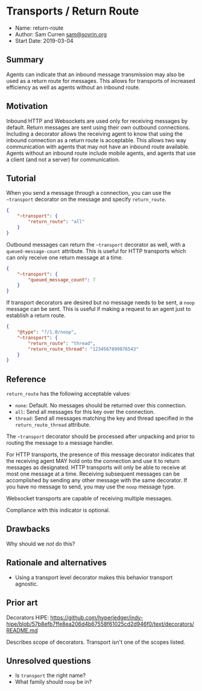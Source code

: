 # Transports / Return Route
- Name: return-route
- Author: Sam Curren <sam@sovrin.org>
- Start Date: 2019-03-04

## Summary
[summary]: #summary

Agents can indicate that an inbound message transmission may also be used as a return route for messages. This allows for transports of increased efficiency as well as agents without an inbound route.

## Motivation
[motivation]: #motivation

Inbound HTTP and Websockets are used only for receiving messages by default. Return messages are sent using their own outbound connections. Including a decorator allows the receiving agent to know that using the inbound connection as a return route is acceptable. This allows two way communication with agents that may not have an inbound route available. Agents without an inbound route include mobile agents, and agents that use a client (and not a server) for communication.

## Tutorial
[tutorial]: #tutorial

When you send a message through a connection, you can use the `~transport` decorator on the message and specify `return_route`.

```json
{
    "~transport": {
        "return_route": "all"
    }
}
```

Outbound messages can return the `~transport` decorator as well, with a `queued-message-count` attribute. This is useful for HTTP transports which can only receive one return message at a time.

```json
{
    "~transport": {
        "queued_message_count": 7
    }
}
```

If transport decorators are desired but no message needs to be sent, a `noop` message can be sent. This is useful if making a request to an agent just to establish a return route.

```json
{
    "@type": "?/1.0/noop",
    "~transport": {
        "return_route": "thread",
        "return_route_thread": "1234567899876543"
    }
}
```



## Reference

[reference]: #reference

`return_route` has the following acceptable values:

- `none`: Default. No messages should be returned over this connection.
- `all`: Send all messages for this key over the connection.
- `thread`: Send all messages matching the key and thread specified in the `return_route_thread` attribute.

The `~transport` decorator should be processed after unpacking and prior to routing the message to a message handler.

For HTTP transports, the presence of this message decorator indicates that the receiving agent MAY hold onto the connection and use it to return messages as designated. HTTP transports will only be able to receive at most one message at a time. Receiving subsequent messages can be accomplished by sending any other message with the same decorator. If you have no message to send, you may use the `noop` message type.

Websocket transports are capable of receiving multiple messages. 

Compliance with this indicator is optional.

## Drawbacks
[drawbacks]: #drawbacks

Why should we *not* do this?

## Rationale and alternatives
[alternatives]: #alternatives

- Using a transport level decorator makes this behavior transport agnostic.

## Prior art
[prior-art]: #prior-art

Decorators HIPE: https://github.com/hyperledger/indy-hipe/blob/57b8efb7ffe8ea206d4b67558f61025cd2d946f0/text/decorators/README.md

Describes scope of decorators. Transport isn't one of the scopes listed.

## Unresolved questions
[unresolved]: #unresolved-questions

- Is `transport` the right name?
- What family should `noop` be in?

